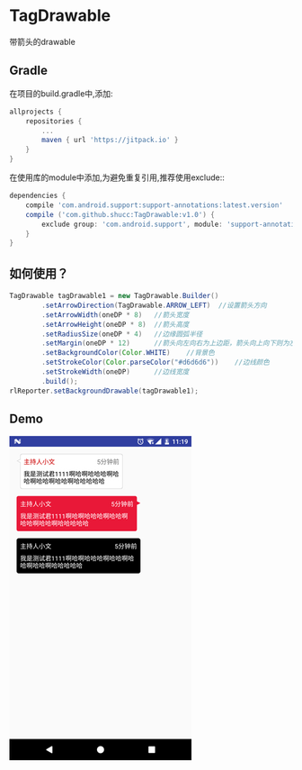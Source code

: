 # TagDrawable

带箭头的drawable

## Gradle

在项目的build.gradle中,添加:
```groovy
allprojects {
    repositories {
        ...
        maven { url 'https://jitpack.io' }
    }
}
```

在使用库的module中添加,为避免重复引用,推荐使用exclude::
```groovy
dependencies {
    compile 'com.android.support:support-annotations:latest.version'
    compile ('com.github.shucc:TagDrawable:v1.0') {
        exclude group: 'com.android.support', module: 'support-annotations'
    }
}
```

## 如何使用？

```java
TagDrawable tagDrawable1 = new TagDrawable.Builder()
        .setArrowDirection(TagDrawable.ARROW_LEFT)  //设置箭头方向
        .setArrowWidth(oneDP * 8)   //箭头宽度
        .setArrowHeight(oneDP * 8)  //箭头高度
        .setRadiusSize(oneDP * 4)   //边缘圆弧半径
        .setMargin(oneDP * 12)      //箭头向左向右为上边距，箭头向上向下则为左边距
        .setBackgroundColor(Color.WHITE)    //背景色
        .setStrokeColor(Color.parseColor("#d6d6d6"))    //边线颜色
        .setStrokeWidth(oneDP)      //边线宽度
        .build();
rlReporter.setBackgroundDrawable(tagDrawable1);
```

## Demo
![](https://github.com/shucc/TagDrawable/blob/master/demo/demo.jpg)